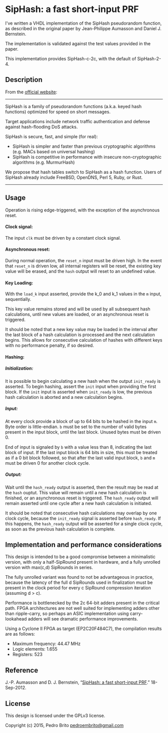 # SipHash: a fast short-input PRF

I've written a VHDL implementation of the SipHash pseudorandom function, as
described in the original paper by Jean-Philippe Aumasson and Daniel
J. Bernstein.

The implementation is validated against the test values provided in the paper.

This implementation provides SipHash-c-2c, with the default of SipHash-2-4.

## Description

From the [official website](https://131002.net/siphash/):

--------------------------------------------------------------------------------

SipHash is a family of pseudorandom functions (a.k.a. keyed hash functions)
optimized for speed on short messages.

Target applications include network traffic authentication and defense against
hash-flooding DoS attacks.

SipHash is secure, fast, and simple (for real):

* SipHash is simpler and faster than previous cryptographic algorithms (e.g.
  MACs based on universal hashing)
* SipHash is competitive in performance with insecure non-cryptographic
  algorithms (e.g. MurmurHash)

We propose that hash tables switch to SipHash as a hash function. Users of
SipHash already include FreeBSD, OpenDNS, Perl 5, Ruby, or Rust. 

--------------------------------------------------------------------------------

## Usage

Operation is rising edge-triggered, with the exception of the asynchronous
reset.

#### Clock signal:

The input `clk` must be driven by a constant clock signal.

#### Asynchronous reset:

During normal operation, the `reset_n` input must be driven high. In the event
that `reset_n` is driven low, all internal registers will be reset, the existing
key value will be erased, and the `hash` output will reset to an undefined
value.

#### Key Loading:

With the `load_k` input asserted, provide the k_0 and k_1 values in the `m`
input, sequentially.

This key value remains stored and will be used by all subsequent hash
calculations, until new values are loaded, or an asynchronous reset is
triggered.

It should be noted that a new key value may be loaded in the interval after the
last block of a hash calculation is processed and the next calculation
begins. This allows for consecutive calculation of hashes with different keys
with no performance penalty, if so desired.

#### Hashing:

##### Initialization:

It is possible to begin calculating a new hash when the output `init_ready` is
asserted. To begin hashing, assert the `init` input when providing the first
block. If the `init` input is asserted when `init_ready` is low, the previous
hash calculation is aborted and a new calculation begins.

##### Input:

At every clock provide a block of up to 64 bits to be hashed in the input
`m`. Byte order is little-endian. `b` must be set to the number of valid bytes
present in the input block, until the last block. Unused bytes must be driven 0.

End of input is signaled by `b` with a value less than 8, indicating the last
block of input. If the last input block is 64 bits in size, this must be treated
as if a 0 bit block followed, so that after the last valid input block, `b` and
`m` must be driven 0 for another clock cycle.

##### Output:

Wait until the `hash_ready` output is asserted, then the result may be read at
the `hash` ouptut. This value will remain until a new hash calculation is
finished, or an asynchronous reset is triggered. The `hash_ready` output will
remain asserted until one cycle after a new hash calculation is initiated.

It should be noted that consecutive hash calculations may overlap by one clock
cycle, because the `init_ready` signal is asserted before `hash_ready`.  If this
happens, the `hash_ready` output will be asserted for a single clock cycle, as
soon as the previous hash calculation is complete.

## Implementation and performance considerations

This design is intended to be a good compromise between a minimalistic version,
with only a half-SipRound present in hardware, and a fully unrolled version with
max(c,d) SipRounds in series.

The fully unrolled variant was found to not be advantageous in practice, because
the latency of the full d SipRounds used in finalization must be present in the
clock period for every c SipRound compression iteration (assuming d > c).

Performance is bottlenecked by the 2c 64-bit adders present in the critical
path. FPGA architectures are not well suited for implementing adders other than
ripple-carry, so perhaps an ASIC implementation using carry-lookahead adders
will see dramatic performance improvements.

Using a Cyclone II FPGA as target (EP2C20F484C7), the compilation results are as
follows:

* Maximum frequency: 44.47 MHz
* Logic elements: 1.655
* Registers: 523

## Reference

J.-P. Aumasson and D. J. Bernstein,
“[SipHash: a fast short-input PRF](https://131002.net/siphash/siphash.pdf).”
18-Sep-2012.

## License

This design is licensed under the GPLv3 license.

Copyright (c) 2015, Pedro Brito <pedroembrito@gmail.com>
